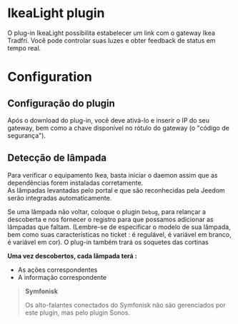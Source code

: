 # IkeaLight plugin

O plug-in IkeaLight possibilita estabelecer um link com o gateway Ikea Tradfri. Você pode controlar suas luzes e obter feedback de status em tempo real.

# Configuration

## Configuração do plugin

Após o download do plug-in, você deve ativá-lo e inserir o IP do seu gateway, bem como a chave disponível no rótulo do gateway (o "código de segurança").

## Detecção de lâmpada

Para verificar o equipamento Ikea, basta iniciar o daemon assim que as dependências forem instaladas corretamente.     
As lâmpadas levantadas pelo portal e que são reconhecidas pela Jeedom serão integradas automaticamente.     

Se uma lâmpada não voltar, coloque o plugin ``Debug``, para relançar a descoberta e nos fornecer o registro para que possamos adicionar as lâmpadas que faltam. (Lembre-se de especificar o modelo de sua lâmpada, bem como suas características no ticket : é regulável, é variável em branco, é variável em cor). O plug-in também trará os soquetes das cortinas

**Uma vez descobertos, cada lâmpada terá :**

-   As ações correspondentes
-   A informação correspondente

>**Symfonisk**
>
>Os alto-falantes conectados do Symfonisk não são gerenciados por este plugin, mas pelo plugin Sonos.
